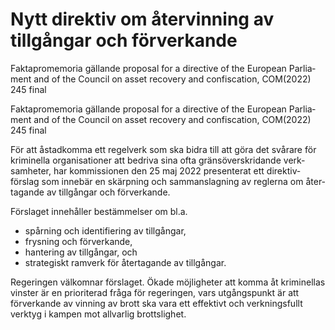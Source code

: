 # Nytt direktiv om återvinning av tillgångar och förverkande

Fakta­promemoria gällande proposal for a directive of the European Parlia­ment and of the Council on asset recovery and con­fiscation, COM(2022) 245 final

Fakta­promemoria gällande proposal for a directive of the European Parlia­ment and of the Council on asset recovery and con­fiscation, COM(2022) 245 final

För att åstad­komma ett regel­verk som ska bidra till att göra det svårare för krimi­nella organisa­tioner att bedriva sina ofta gräns­över­skridande verk­samheter, har kommis­sionen den 25 maj 2022 presen­terat ett direktiv­förslag som inne­bär en skärp­ning och samman­slagning av reglerna om åter­tagande av till­gångar och för­verkande.

Förslaget inne­håller bestäm­melser om bl.a.

* spårning och identifi­ering av till­gångar,
* frysning och förverkande,
* hantering av till­gångar, och
* strategiskt ram­verk för åter­tagande av till­gångar.

Regeringen välkom­nar förslaget. Ökade möjlig­heter att komma åt krimi­nellas vinster är en prioriterad fråga för regeringen, vars utgångs­punkt är att förverkande av vinning av brott ska vara ett effektivt och verknings­fullt verktyg i kampen mot all­varlig brotts­lighet.
